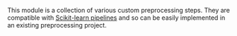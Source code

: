This module is a collection of various custom preprocessing steps. They are compatible with [Scikit-learn pipelines](https://scikit-learn.org/stable/modules/generated/sklearn.pipeline.Pipeline.html) and so can be easily implemented in an existing preprocessing project.
